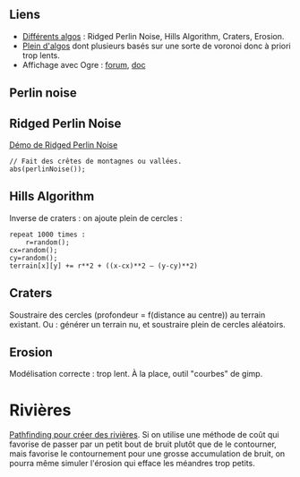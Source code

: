 Liens
-----

* [Différents algos](http://www.sluniverse.com/php/vb/project-development/34994-automatically-generated-terrain-map.html) : Ridged Perlin Noise, Hills Algorithm, Craters, Erosion.
* [Plein d'algos](http://planetgenesis.sourceforge.net/docs15/noise/noise.html#tileworley) dont plusieurs basés sur une sorte de voronoi donc à priori trop lents.
* Affichage avec Ogre : [forum](http://www.ogre3d.org/forums/viewtopic.php?f=5&t=67177&p=442222), [doc](http://www.ogre3d.org/docs/api/html/classOgre_1_1BillboardSet.html)

Perlin noise
------------

Ridged Perlin Noise
-------------------

[Démo de Ridged Perlin Noise](http://www.inear.se/2010/04/ridged-perlin-noise/)

    // Fait des crêtes de montagnes ou vallées.
    abs(perlinNoise());

Hills Algorithm
---------------

Inverse de craters : on ajoute plein de cercles :

    repeat 1000 times :
        r=random();
	cx=random();
	cy=random();
	terrain[x][y] += r**2 + ((x-cx)**2 – (y-cy)**2)

Craters
-------

Soustraire des cercles (profondeur = f(distance au centre)) au terrain
existant.
Ou : générer un terrain nu, et soustraire plein de cercles aléatoirs.

Erosion
-------

Modélisation correcte : trop lent. À la place, outil "courbes" de gimp.

Rivières
========

[Pathfinding pour créer des rivières](http://www.umbrarumregnum.net/articles/creating-rivers).
Si on utilise une méthode de coût qui favorise de passer par un petit
bout de bruit plutôt que de le contourner, mais favorise le
contournement pour une grosse accumulation de bruit, on pourra même
simuler l'érosion qui efface les méandres trop petits.
